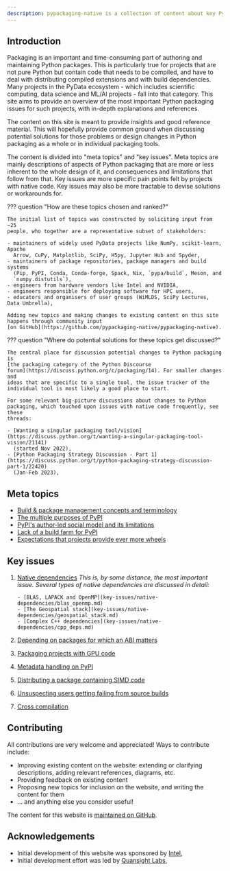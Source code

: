 ```yaml
---
description: pypackaging-native is a collection of content about key Python packaging topics and issues for projects using native code - with a focus in particular scientific, data science and ML/AI projects in the PyData ecosystem.
---
```


## Introduction

Packaging is an important and time-consuming part of authoring and maintaining
Python packages. This is particularly true for projects that are not pure
Python but contain code that needs to be compiled, and have to deal with
distributing compiled extensions and with build dependencies. Many projects in
the PyData ecosystem - which includes scientific computing, data science and
ML/AI projects - fall into that category. This site aims to provide an overview
of the most important Python packaging issues for such projects, with in-depth
explanations and references.

The content on this site is meant to provide insights and good reference
material. This will hopefully provide common ground when discussing potential
solutions for those problems or design changes in Python packaging as a whole
or in individual packaging tools.

The content is divided into "meta topics" and "key issues". Meta topics are
mainly descriptions of aspects of Python packaging that are more or less
inherent to the whole design of it, and consequences and limitations that
follow from that. Key issues are more specific pain points felt by projects
with native code. Key issues may also be more tractable to devise solutions or
workarounds for.

??? question "How are these topics chosen and ranked?"

    The initial list of topics was constructed by soliciting input from ~25
    people, who together are a representative subset of stakeholders:

    - maintainers of widely used PyData projects like NumPy, scikit-learn, Apache
      Arrow, CuPy, Matplotlib, SciPy, H5py, Jupyter Hub and Spyder,
    - maintainers of package repositories, package managers and build systems
      (Pip, PyPI, Conda, Conda-forge, Spack, Nix, `pypa/build`, Meson, and
      `numpy.distutils`),
    - engineers from hardware vendors like Intel and NVIDIA,
    - engineers responsible for deploying software for HPC users,
    - educators and organisers of user groups (WiMLDS, SciPy Lectures, Data Umbrella),

    Adding new topics and making changes to existing content on this site
    happens through community input
    [on GitHub](https://github.com/pypackaging-native/pypackaging-native).

??? question "Where do potential solutions for these topics get discussed?"

    The central place for discussion potential changes to Python packaging is
    [the packaging category of the Python Discourse
    forum](https://discuss.python.org/c/packaging/14). For smaller changes and
    ideas that are specific to a single tool, the issue tracker of the
    individual tool is most likely a good place to start.

    For some relevant big-picture discussions about changes to Python
    packaging, which touched upon issues with native code frequently, see these
    threads:

    - [Wanting a singular packaging tool/vision](https://discuss.python.org/t/wanting-a-singular-packaging-tool-vision/21141)
      (started Nov 2022),
    - [Python Packaging Strategy Discussion - Part 1](https://discuss.python.org/t/python-packaging-strategy-discussion-part-1/22420)
      (Jan-Feb 2023),


## Meta topics

- [Build & package management concepts and terminology](meta-topics/build_steps_conceptual.md)
- [The multiple purposes of PyPI](meta-topics/purposes_of_pypi.md)
- [PyPI's author-led social model and its limitations](meta-topics/pypi_social_model.md)
- [Lack of a build farm for PyPI](meta-topics/no_build_farm.md)
- [Expectations that projects provide ever more wheels](meta-topics/user_expectations_wheels.md)


## Key issues

1. [Native dependencies](key-issues/native-dependencies/index.md)
   *This is, by some distance, the most important issue. Several types of
   native dependencies are discussed in detail:*

       - [BLAS, LAPACK and OpenMP](key-issues/native-dependencies/blas_openmp.md)
       - [The Geospatial stack](key-issues/native-dependencies/geospatial_stack.md)
       - [Complex C++ dependencies](key-issues/native-dependencies/cpp_deps.md)

2. [Depending on packages for which an ABI matters](key-issues/abi.md)
3. [Packaging projects with GPU code](key-issues/gpus.md)
4. [Metadata handling on PyPI](key-issues/pypi_metadata_handling.md)
5. [Distributing a package containing SIMD code](key-issues/simd_support.md)
6. [Unsuspecting users getting failing from source builds](key-issues/unexpected_fromsource_builds.md)
7. [Cross compilation](key-issues/cross_compilation.md)


## Contributing

All contributions are very welcome and appreciated! Ways to contribute include:

- Improving existing content on the website: extending or clarifying
  descriptions, adding relevant references, diagrams, etc.
- Providing feedback on existing content
- Proposing new topics for inclusion on the website, and writing the content for them
- ... and anything else you consider useful!

The content for this website is
[maintained on GitHub](https://github.com/pypackaging-native/pypackaging-native).


## Acknowledgements

- Initial development of this website was sponsored by [Intel](https://www.intel.com),
- Initial development effort was led by [Quansight Labs](https://labs.quansight.org/),
